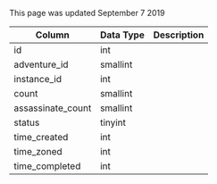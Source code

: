 This page was updated September 7 2019

| Column            | Data Type | Description |
| ----------------- | --------- | ----------- |
| id                | int       |             |
| adventure_id      | smallint  |             |
| instance_id       | int       |             |
| count             | smallint  |             |
| assassinate_count | smallint  |             |
| status            | tinyint   |             |
| time_created      | int       |             |
| time_zoned        | int       |             |
| time_completed    | int       |             |